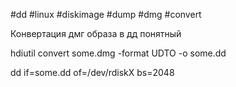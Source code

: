 #dd #linux #diskimage #dump #dmg #convert

Конвертация дмг образа в дд понятный

hdiutil convert some.dmg -format UDTO -o some.dd

dd if=some.dd of=/dev/rdiskX bs=2048